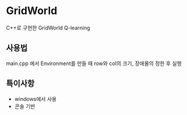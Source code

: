 # GridWorld

C++로 구현한 GridWorld Q-learning

## 사용법

main.cpp 에서 Environment를 만들 때 row와 col의 크기, 장애물의  정한 후 실행

## 특이사항

- windows에서 사용
- 콘솔 기반
